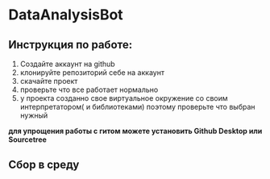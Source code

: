 # DataAnalysisBot
## Инструкция по работе:
  1. Создайте аккаунт на github
  2. клонируйте репозиторий себе на аккаунт
  3. скачайте проект
  4. проверьте что все работает нормально
  5. у проекта созданно свое виртуальное окружение со своим интерпретатором( и библиотеками) поэтому проверьте что выбран нужный

__для упрощения работы с гитом можете установить Github Desktop или Sourcetree__

## Сбор в среду

